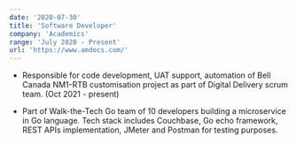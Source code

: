 ```yaml
---
date: '2020-07-30'
title: 'Software Developer'
company: 'Academics'
range: 'July 2020 - Present'
url: 'https://www.amdocs.com/'
---
```


- Responsible for code development, UAT support, automation of Bell Canada NM1-RTB customisation project as part of Digital Delivery scrum team. (Oct 2021 - present)

- Part of Walk-the-Tech Go team of 10 developers building a microservice in Go language. Tech stack includes Couchbase, Go echo framework, REST APIs implementation, JMeter and Postman for testing purposes.
